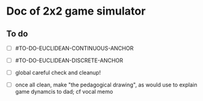 # Doc of 2x2 game simulator

## To do

- [ ]  #TO-DO-EUCLIDEAN-CONTINUOUS-ANCHOR
- [ ] #TO-DO-EUCLIDEAN-DISCRETE-ANCHOR
- [ ] global careful check and cleanup!
- [ ] once all clean, make "the pedagogical drawing", as would use to explain game dynamcis to dad; cf vocal memo

